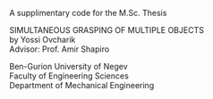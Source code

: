 A supplimentary code for the M.Sc. Thesis

SIMULTANEOUS GRASPING OF MULTIPLE OBJECTS\
by Yossi Ovcharik\
Advisor: Prof. Amir Shapiro

Ben-Gurion University of Negev\
Faculty of Engineering Sciences\
Department of Mechanical Engineering
